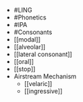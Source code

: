 - #LING
- #Phonetics
- #IPA
- #Consonants
- [[modal]]
- [[alveolar]]
- [[lateral consonant]]
- [[oral]]
- [[stop]]
- Airstream Mechanism
	- [[velaric]]
	- [[ingressive]]